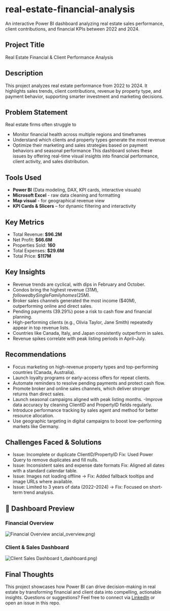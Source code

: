 # real-estate-financial-analysis
An interactive Power BI dashboard analyzing real estate sales performance, client contributions, and financial KPIs between 2022 and 2024.
## Project Title
Real Estate Financial & Client Performance Analysis
## Description
This project analyzes real estate performance from 2022 to 2024. It highlights sales trends, client contributions, revenue by property type, and payment behavior, supporting smarter investment and marketing decisions.
## Problem Statement
Real estate firms often struggle to
- Monitor financial health across multiple regions and timeframes
- Understand which clients and property types generate the most revenue
- Optimize their marketing and sales strategies based on payment behaviors and seasonal performance
This dashboard solves these issues by offering real-time visual insights into financial performance, client activity, and sales distribution.
## Tools Used
- **Power BI** (Data modeling, DAX, KPI cards, interactive visuals)
- **Microsoft Excel** - raw data cleaning and formatting
- **Map visual** - for geographical revenue view
- **KPI Cards & Slicers** – for dynamic filtering and interactivity
## Key Metrics
- Total Revenue: **$96.2M**
- Net Profit: **$66.6M**
- Properties Sold: **160**
- Total Expenses: **$29.6M**
- Total Price: **$117M**
## Key Insights
- Revenue trends are cyclical, with dips in February and October.
- Condos bring the highest revenue ($31M), followed by Single Family homes ($25M).
- Broker sales channels generated the most income ($40M), outperforming online and direct sales.
- Pending payments (39.29%) pose a risk to cash flow and financial planning.
- High-performing clients (e.g., Olivia Taylor, Jane Smith) repeatedly appear in top revenue lists.
- Countries like Canada, Italy, and Japan consistently outperform in sales.
- Revenue spikes correlate with peak listing periods in April–July.
## Recommendations
- Focus marketing on high-revenue property types and top-performing countries (Canada, Australia).
- Launch loyalty programs or early-access offers for repeat clients.
- Automate reminders to resolve pending payments and protect cash flow.
- Promote broker and online sales channels, which deliver stronger returns than direct sales.
- Launch seasonal campaigns aligned with peak listing months.
-Improve data accuracy by cleaning ClientID and PropertyID fields regularly.
- Introduce performance tracking by sales agent and method for better resource allocation.
- Use geographic targeting in digital campaigns to boost low-performing markets like Germany.
## Challenges Faced & Solutions
- Issue: Incomplete or duplicate ClientID/PropertyID
  Fix: Used Power Query to remove duplicates and fill nulls.
- Issue: Inconsistent sales and expense date formats
  Fix: Aligned all dates with a standard calendar table.
- Issue: Images not loading offline →
  Fix: Added fallback tooltips and image URLs where available.
- Issue: Limited to 3 years of data (2022–2024) →
  Fix: Focused on short-term trend analysis.
## 📸 Dashboard Preview
### Financial Overview
![Financial Overview](https://github.com/user-attachments/assets/7b5ad334-9122-4b17-8f00-5489bf6736d9)
ancial_overview.png)
### Client & Sales Dashboard
![Client   Sales Dashboard](https://github.com/user-attachments/assets/0a6ac728-1a92-4dda-96e5-66b3831be460)
t_dashboard.png)
## Final Thoughts
This project showcases how Power BI can drive decision-making in real estate by transforming financial and client data into compelling, actionable insights.
Questions or suggestions? Feel free to connect via [LinkedIn](https://www.linkedin.com/in/abdulrasaq-umar-yakubu/) or open an issue in this repo.


